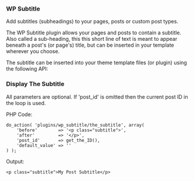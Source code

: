 ### WP Subtitle

Add subtitles (subheadings) to your pages, posts or custom post types.

The WP Subtitle plugin allows your pages and posts to contain a subtitle.  Also called a sub-heading, this this short line of text is meant to appear beneath a post's (or page's) title, but can be inserted in your template wherever you choose.

The subtitle can be inserted into your theme template files (or plugin) using the following API:

### Display The Subtitle

All parameters are optional. If 'post_id' is omitted then the current post ID in the loop is used.

PHP Code:

```
do_action( 'plugins/wp_subtitle/the_subtitle', array(
    'before'        => '<p class="subtitle">',
    'after'         => '</p>',
    'post_id'       => get_the_ID(),
    'default_value' => ''
) );
```

Output:

`<p class="subtitle">My Post Subtitle</p>`
